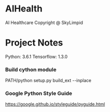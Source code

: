 # AIHealth
AI Healthcare Copyright @ SkyLimpid

# Project Notes
Python: 3.6.1
Tensorflow: 1.3.0

### Build cython module
PATH/python setup.py build_ext --inplace

### Google Python Style Guide
https://google.github.io/styleguide/pyguide.html